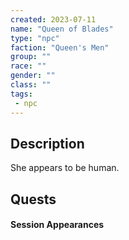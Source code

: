 ```yaml
---
created: 2023-07-11
name: "Queen of Blades"
type: "npc"
faction: "Queen's Men"
group: ""
race: ""
gender: ""
class: ""
tags:
 - npc
---
```

## Description

She appears to be human.

## Quests
<!-- QueryToSerialize: TASK FROM "TTRPG/Drakkenheim/Quests" WHERE !completed AND contains(outlinks, [[Queen of Blades]]) -->

#### Session Appearances
<!-- QueryToSerialize: LIST FROM [[Queen of Blades]] WHERE file.folder = "TTRPG/Drakkenheim/Sessions" -->
<!-- SerializedQuery: LIST FROM [[Queen of Blades]] WHERE file.folder = "TTRPG/Drakken[[Drakkenheim/Sessions/Session 008|Session 008]]n 008.md|Session 008]]
- [[Session 017]]
- [[Session 029]]
- [[Session 042]]
- [[Session 045]]
- [[Session 049]]
<!-- SerializedQuery END -->




